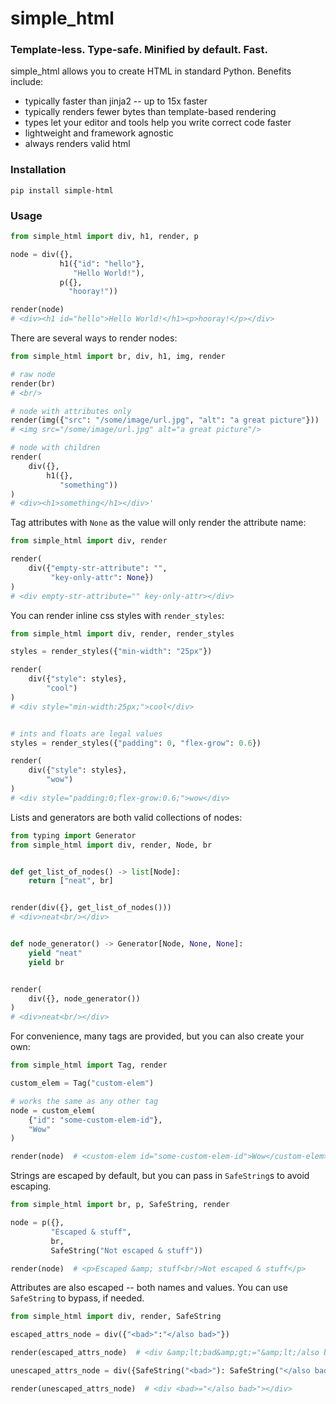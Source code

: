 # simple_html

### Template-less. Type-safe. Minified by default. Fast.

simple_html allows you to create HTML in standard Python. Benefits include:
- typically faster than jinja2 -- up to 15x faster
- typically renders fewer bytes than template-based rendering
- types let your editor and tools help you write correct code faster
- lightweight and framework agnostic
- always renders valid html


### Installation
`pip install simple-html`


### Usage

```python
from simple_html import div, h1, render, p

node = div({},
           h1({"id": "hello"},
              "Hello World!"),
           p({},
             "hooray!"))

render(node)  
# <div><h1 id="hello">Hello World!</h1><p>hooray!</p></div> 
```

There are several ways to render nodes:
```python
from simple_html import br, div, h1, img, render

# raw node
render(br)
# <br/>

# node with attributes only
render(img({"src": "/some/image/url.jpg", "alt": "a great picture"}))
# <img src="/some/image/url.jpg" alt="a great picture"/>

# node with children
render(
    div({},
        h1({},
           "something"))
)
# <div><h1>something</h1></div>'
```

Tag attributes with `None` as the value will only render the attribute name:
```python
from simple_html import div, render

render(
    div({"empty-str-attribute": "", 
         "key-only-attr": None})
)
# <div empty-str-attribute="" key-only-attr></div>
```

You can render inline css styles with `render_styles`:
```python
from simple_html import div, render, render_styles

styles = render_styles({"min-width": "25px"})

render(
    div({"style": styles}, 
        "cool")
)
# <div style="min-width:25px;">cool</div>


# ints and floats are legal values
styles = render_styles({"padding": 0, "flex-grow": 0.6})

render(
    div({"style": styles},
        "wow")
)
# <div style="padding:0;flex-grow:0.6;">wow</div>
```


Lists and generators are both valid collections of nodes:
```python
from typing import Generator
from simple_html import div, render, Node, br


def get_list_of_nodes() -> list[Node]:
    return ["neat", br]


render(div({}, get_list_of_nodes()))
# <div>neat<br/></div>


def node_generator() -> Generator[Node, None, None]:
    yield "neat"
    yield br


render(
    div({}, node_generator())
)
# <div>neat<br/></div>
```


For convenience, many tags are provided, but you can also create your own:

```python
from simple_html import Tag, render

custom_elem = Tag("custom-elem")

# works the same as any other tag
node = custom_elem(
    {"id": "some-custom-elem-id"},
    "Wow"
)

render(node)  # <custom-elem id="some-custom-elem-id">Wow</custom-elem>
```


Strings are escaped by default, but you can pass in `SafeString`s to avoid escaping.

```python
from simple_html import br, p, SafeString, render

node = p({},
         "Escaped & stuff",
         br,
         SafeString("Not escaped & stuff"))

render(node)  # <p>Escaped &amp; stuff<br/>Not escaped & stuff</p> 
```

Attributes are also escaped -- both names and values. You can use `SafeString` to bypass, if needed.

```python
from simple_html import div, render, SafeString

escaped_attrs_node = div({"<bad>":"</also bad>"})

render(escaped_attrs_node)  # <div &amp;lt;bad&amp;gt;="&amp;lt;/also bad&amp;gt;"></div>

unescaped_attrs_node = div({SafeString("<bad>"): SafeString("</also bad>")})

render(unescaped_attrs_node)  # <div <bad>="</also bad>"></div>
```
